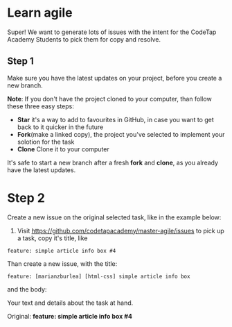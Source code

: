 # Learn agile

Super! We want to generate lots of issues with the intent for the CodeTap Academy Students to pick them for copy and resolve.

## Step 1

Make sure you have the latest updates on your project, before you create a new branch.

**Note**: If you don't have the project cloned to your computer, than follow these three easy steps:

* **Star** it's a way to add to favourites in GitHub, in case you want to get back to it quicker in the future
* **Fork**(make a linked copy), the project you've selected to implement your solotion for the task
* **Clone** Clone it to your computer

It's safe to start a new branch after a fresh **fork** and **clone**, as you already have the latest updates.

# Step 2

Create a new issue on the original selected task, like in the example below:

1. Visit https://github.com/codetapacademy/master-agile/issues to pick up a task, copy it's title, like 
```
feature: simple article info box #4
```


Than create a new issue, with the title:

```
feature: [marianzburlea] [html-css] simple article info box
```

and the body:

Your text and details about the task at hand.

Original: **feature: simple article info box #4**
